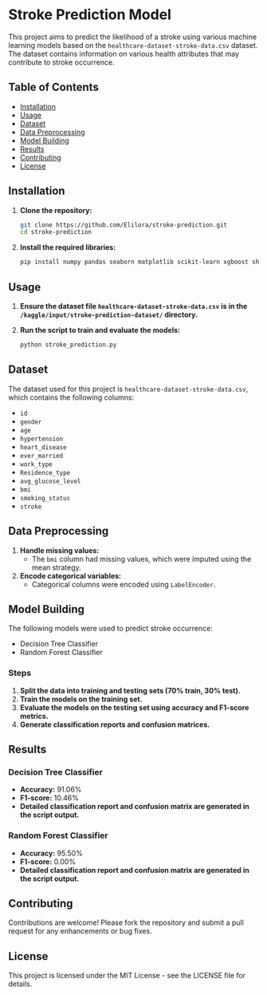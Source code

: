# **Stroke Prediction Model**

This project aims to predict the likelihood of a stroke using various machine learning models based on the `healthcare-dataset-stroke-data.csv` dataset. The dataset contains information on various health attributes that may contribute to stroke occurrence.

## **Table of Contents**

- [Installation](#installation)
- [Usage](#usage)
- [Dataset](#dataset)
- [Data Preprocessing](#data-preprocessing)
- [Model Building](#model-building)
- [Results](#results)
- [Contributing](#contributing)
- [License](#license)

## **Installation**

1. **Clone the repository:**

    ```bash
    git clone https://github.com/Elilora/stroke-prediction.git
    cd stroke-prediction
    ```

2. **Install the required libraries:**

    ```bash
    pip install numpy pandas seaborn matplotlib scikit-learn xgboost shap
    ```

## **Usage**

1. **Ensure the dataset file `healthcare-dataset-stroke-data.csv` is in the `/kaggle/input/stroke-prediction-dataset/` directory.**

2. **Run the script to train and evaluate the models:**

    ```bash
    python stroke_prediction.py
    ```

## **Dataset**

The dataset used for this project is `healthcare-dataset-stroke-data.csv`, which contains the following columns:

- `id`
- `gender`
- `age`
- `hypertension`
- `heart_disease`
- `ever_married`
- `work_type`
- `Residence_type`
- `avg_glucose_level`
- `bmi`
- `smoking_status`
- `stroke`

## **Data Preprocessing**

1. **Handle missing values:**
    - The `bmi` column had missing values, which were imputed using the mean strategy.
2. **Encode categorical variables:**
    - Categorical columns were encoded using `LabelEncoder`.

## **Model Building**

The following models were used to predict stroke occurrence:

- Decision Tree Classifier
- Random Forest Classifier

### **Steps**

1. **Split the data into training and testing sets (70% train, 30% test).**
2. **Train the models on the training set.**
3. **Evaluate the models on the testing set using accuracy and F1-score metrics.**
4. **Generate classification reports and confusion matrices.**

## **Results**

### **Decision Tree Classifier**

- **Accuracy:** 91.06%
- **F1-score:** 10.46%
- **Detailed classification report and confusion matrix are generated in the script output.**

### **Random Forest Classifier**

- **Accuracy:** 95.50%
- **F1-score:** 0.00%
- **Detailed classification report and confusion matrix are generated in the script output.**

## **Contributing**

Contributions are welcome! Please fork the repository and submit a pull request for any enhancements or bug fixes.

## **License**

This project is licensed under the MIT License - see the LICENSE file for details.
